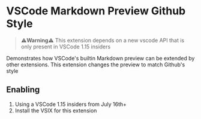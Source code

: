 # VSCode Markdown Preview Github Style

> **⚠️Warning⚠️** This extension depends on a new vscode API that is only present in VSCode 1.15 insiders


Demonstrates how VSCode's builtin Markdown preview can be extended by other extensions. This extension changes the preview to match Github's style

## Enabling

1. Using a VSCode 1.15 insiders from July 16th+
1. Install the VSIX for this extension
